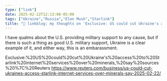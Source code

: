 ```yaml
---
type: ["link"]
date: 2025-02-22T12:13:08-05:00
tags: ["Ukraine","Russia","Elon Musk","Starlink"]
title: "🔗 linkblog: my thoughts on 'Exclusive: US could cut Ukraine's access to Starlink internet services over minerals, say sources'"
---
```

I have qualms about the U.S. providing military support to any cause, but if there is such a thing as good U.S. military support, Ukraine is a clear example of it, and either way, this is an embarassment.

Exclusive:%20US%20could%20cut%20Ukraine's%20access%20to%20Starlink%20internet%20services%20over%20minerals,%20say%20sources%20%7C%20Reuters
https://www.reuters.com/business/us-could-cut-ukraines-access-starlink-internet-services-over-minerals-say-2025-02-22/
